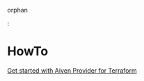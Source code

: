 orphan

:   

# HowTo

[Get started with Aiven Provider for Terraform](/docs/tools/terraform/get-started)
